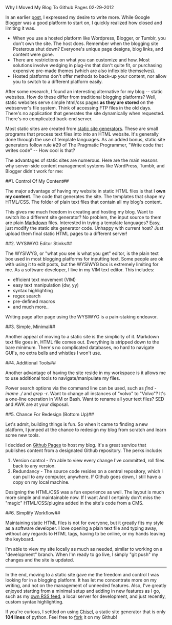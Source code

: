 Why I Moved My Blog To Github Pages
02-29-2012

In an earlier [post][1], I expressed my desire to write more. While Google Blogger was a good platform to start on, I quickly realized how closed and limiting it was.

*  When you use a hosted platform like Wordpress, Blogger, or Tumblr, you don't own the site. The host does. Remember when the blogging site Posterous shut down? Everyone's unique page designs, blog links, and content were gone.
* There are restrictions on what you can customize and how. Most solutions involve wedging in plug-ins that don't quite fit, or purchasing expensive pre-made themes (which are also inflexible themselves).
* Hosted platforms don't offer methods to back-up your content, nor allow you to switch to a different platform easily.

After some research, I found an interesting alternative for my blog -- static websites. How do these differ from traditional blogging platforms? Well, static websites serve simple html/css pages **as they are stored** on the webserver's file system. Think of accessing FTP files in the old days. There's no application that generates the site dynamically when requested. There's no complicated back-end server.

Most static sites are created from [static site generators][3]. These are small programs that process text files into into an HTML website. It's generally done through the use of template languages. As an added bonus, static site generators follow rule #29 of The Pragmatic Programmer, "Write code that writes code" -- How cool is that?  

The advantages of static sites are numerous. Here are the main reasons why server-side content management systems like WordPress, Tumblr, and Blogger didn't work for me:

##1. Control Of My Content##

The major advantage of having my website in static HTML files is that I **own my content**. The code that generates the site. The templates that shape my HTML/CSS. The folder of plain text files that contain all my blog's content.

This gives me much freedom in creating and hosting my blog. Want to switch ito a different site generator? No problem, the input source to them are plain [Markdown][5] files. Interested in trying a template languages? Easy, just modify the static site generator code. Unhappy with current host? Just upload them final static HTML pages to a different server!

##2. WYSIWYG Editor Stinks##

The WYSIWYG, or "what you see is what you get" editor, is the plain text box used in most blogging platforms for inputting text. Some people are ok with using it to edit posts, but the WYSIWYG box is extremely limiting for me. As a software developer, I live in my VIM text editor. This includes:

+ efficient text movement (VIM)
+ easy text manipulation (dw, yy)
+ syntax highlighting
+ regex search
+ pre-defined macros
+ and much more..

Writing page after page using the WYSIWYG is a pain-staking endeavor.

##3. Simple, Minimal##

Another appeal of moving to a static site is the simplicity of it. Markdown text file goes in, HTML file comes out. Everything is stripped down to the bare minimum. There's no complicated databases, no hard to navigate GUI's, no extra bells and whistles I won't use.

##4. Additional Tools##

Another advantage of having the site reside in my workspace is it allows me to use additional tools to navigate/manipulate my files.

Power search options via the command line can be used, such as *find -iname ./* and *grep -r*. Want to change all instances of "volvo" to "Volvo"? It's a one-line operation in VIM or Bash. Want to rename all your text files? SED and AWK are at your disposal.

##5. Chance For Redesign (Bottom Up)##

Let's admit, building things is fun. So when it came to finding a new platform, I jumped at the chance to redesign my blog from scratch and learn some new tools.

I decided on [Github Pages][2] to host my blog. It's a great service that publishes content from a designated Github repository. The perks include:

1. Version control - I'm able to view every change I've committed, roll files back to any version.
2. Redundancy - The source code resides on a central repository, which I can pull to any computer, anywhere. If Github goes down, I still have a copy on my local machine.

Designing the HTML/CSS was a fun experience as well. The layout is much more simple and maintainable now. If I want And I certainly don't miss the "magic" HTML/CSS/plugins added in the site's code from a CMS.

##6. Simplify Workflow##

Maintaining static HTML files is not for everyone, but it greatly fits my style as a software developer. I love opening a plain text file and typing away, without any regards to HTML tags, having to be online, or my hands leaving the keyboard.

I'm able to view my site locally as much as needed, similar to working on a "development" branch. When I'm ready to go live, I simply "git push" my changes and the site is updated.

<hr>

In the end, moving to a static site gave me the freedom and control I was looking for in a blogging platform. It has let me concentrate more on my writing, and not on the management of unneeded features. Also, I've greatly enjoyed starting from a minimal setup and adding in new features as I go, such as my [own RSS feed][7], a local server for development, and just recently, custom syntax highlighting.

If you're curious, I settled on using [Chisel][4], a static site generator that is only **104 lines** of python. Feel free to [fork][6] it on my Github!

[1]: /blog/2012/farewell-blogger.html
[2]: http://pages.github.com/
[3]: http://iwantmyname.com/blog/2011/02/list-static-website-generators.html
[4]: https://github.com/dz/chisel
[5]: http://tedwise.com/markdown/
[6]: https://github.com/alexle/alexle.github.com
[7]: /blog/2012/create-an-rss-feed-from-scratch.html
